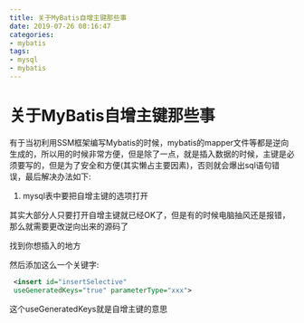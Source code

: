 ```yaml
---
title: 关于MyBatis自增主键那些事
date: 2019-07-26 08:16:47
categories:
- mybatis
tags:
- mysql
- mybatis
---
```


# 关于MyBatis自增主键那些事

有于当初利用SSM框架编写Mybatis的时候，mybatis的mapper文件等都是逆向生成的，所以用的时候非常方便，但是除了一点，就是插入数据的时候，主键是必须要写的，但是为了安全和方便(其实懒占主要因素)，否则就会爆出sql语句错误，最后解决办法如下:

1. mysql表中要把自增主键的选项打开


其实大部分人只要打开自增主键就已经OK了，但是有的时候电脑抽风还是报错，那么就需要更改逆向出来的源码了

找到你想插入的地方<insert id='xxx'>

然后添加这么一个关键字:


```xml
 <insert id="insertSelective"  
 useGeneratedKeys="true" parameterType="xxx">
```
这个useGeneratedKeys就是自增主键的意思
